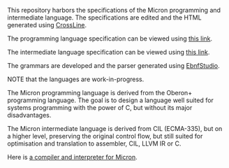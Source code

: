 This repository harbors the specifications of the Micron programming and intermediate language. The specifications are edited and the HTML generated using [CrossLine](https://github.com/rochus-keller/crossline/).

The programming language specification can be viewed using [this link](https://htmlpreview.github.io/?https://github.com/micron-language/specification/blob/master/The_Micron_Programming_Language_Specification.html).

The intermediate language specification can be viewed using [this link](https://htmlpreview.github.io/?https://github.com/micron-language/specification/blob/master/The_Micron_Intermediate_Language_Specification.html).

The grammars are developed and the parser generated using [EbnfStudio](https://github.com/rochus-keller/EbnfStudio).

NOTE that the languages are work-in-progress.


The Micron programming language is derived from the Oberon+ programming language. The goal is to design a language well suited for systems programming with the power of C, but without its major disadvantages.

The Micron intermediate language is derived from CIL (ECMA-335), but on a higher level, preserving the original control flow, but still suited for optimisation and translation to assembler, CIL, LLVM IR or C.

Here is [a compiler and interpreter for Micron](https://github.com/rochus-keller/micron/).
